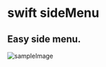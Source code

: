 # swift sideMenu

## Easy side menu.

![sampleImage](/Users/yunjjang/Downloads/IMG_55D95AAF5726-1.jpeg)


